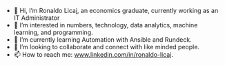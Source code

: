 - 👋 Hi, I’m Ronaldo Licaj, an economics graduate, currently working as an IT Administrator
- 👀 I’m interested in numbers, technology, data analytics, machine learning, and programming.
- 🌱 I’m currently learning Automation with Ansible and Rundeck.
- 💞️ I’m looking to collaborate and connect with like minded people.
- 📫 How to reach me: www.linkedin.com/in/ronaldo-licaj.

<!---
ronlicaj/ronlicaj is a ✨ special ✨ repository because its `README.md` (this file) appears on your GitHub profile.
You can click the Preview link to take a look at your changes.
--->
